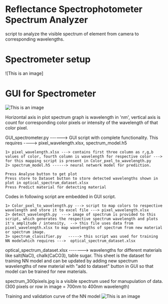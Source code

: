 # Reflectance Spectrophotometer Spectrum Analyzer
script to analyze the visible spectrum of element from camera to corresponding wavelengths.

# Spectrometer setup
![This is an image]

# GUI for Spectrometer
![This is an image](https://github.com/prashikl007/Visible_Spectrum_Analyzer_with_Deep_Learning/blob/main/al%20foil.jpg)

Horizontal axis in plot spectrum graph is wavelength in 'nm', vertical axis is count for corresponding color pixels or intensity of the wavelength of that color pixel.

GUI_spectrometer.py   ------>  GUI script with complete functionality. This requires  ----> pixel_wavelength.xlsx, spectrum_model.h5

    1> pixel_wavelength.xlsx ---> contains first three column as r,g,b values of color, fourth column is wavelength for respective color ---> for this mapping script is present in Color_pxel_to_wavelength.py
    2> spectrum_model.h5 ------> neural network model for prediction.
    
    Press Analyse button to get plot
    Press store to Dataset button to store detected wavelengths shown in plot in optical_spectrum_dataset.xlsx
    Press Predict material for detecting material


Codes in following script are embedded in GUI script.

    1> Color_pxel_to_wavelength.py ---> script to map colors to respective wavelength and store it to excel file ---> pixel_wavelength.xlsx
    2> detect_wavelength.py  ---> image of spectrum is provided to this script, which generates the respective spectrum wavelength and plots it's amplitude / intensity,  --> this file uses data from pixel_wavelength.xlsx to map wavelengths of spectrum from new material or spectrum image.
    3> spectrum_classifier.py   -----> this script was used for training NN modelwhich requires --->  optical_spectrum_dataset.xlsx

optical_spectrum_dataset.xlsx  -------> wavelengths for different materials like salt(NaCl), chalk(CaCO3), table sugar. This sheet is the dataset for training NN model and can be updated by adding new spectrum wavelengths of new material with "add to dataset" button in GUI so that model can be trained for new materials.

spectrum_300pixels.jpg   is a visible spectrum used for manupulation of data. (300 pixels or row in image = 700nm to 400nm wavelength)

Training and validation curve of the NN model
![This is an image](https://github.com/prashikl007/Relfection_Spectrophotometer_Spectrum_Analyzer_with_Deep_Learning/blob/main/training_and_validation_curve.jpeg)
